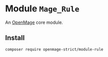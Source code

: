 # Module `Mage_Rule`

An [OpenMage][1] core module.

## Install

``` bash
composer require openmage-strict/module-rule
```

[1]: https://github.com/OpenMage/magento-lts
